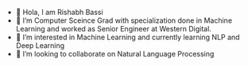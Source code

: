 - 👋 Hola, I am Rishabh Bassi
- 👀 I’m Computer Sceince Grad with specialization done in Machine Learning and worked as Senior Engineer at Western Digital.
- 🌱 I’m interested in Machine Learning and currently learning NLP and Deep Learning
- 💞️ I’m looking to collaborate on Natural Language Processing

<!---
bassirishabh/bassirishabh is a ✨ special ✨ repository because its `README.md` (this file) appears on your GitHub profile.
You can click the Preview link to take a look at your changes.
--->
